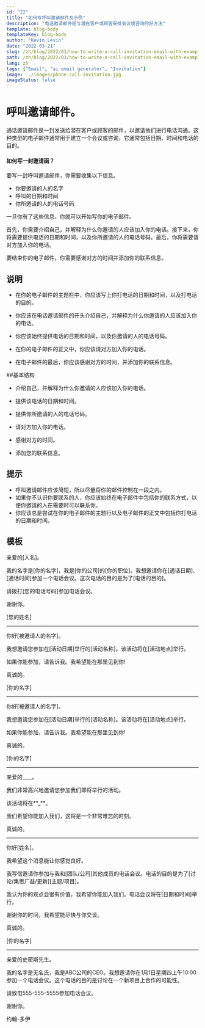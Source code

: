 ```yaml
---
id: "22"
title: "如何写呼叫邀请邮件及示例"
description: "电话邀请邮件是与潜在客户或顾客安排会议或咨询的好方法"
template: blog-body
templateKey: blog-body
author: "Kevin Levin"
date: "2022-03-21"
slug: /zh/blog/2022/03/how-to-write-a-call-invitation-email-with-examples
path: /zh/blog/2022/03/how-to-write-a-call-invitation-email-with-examples
lang: zh
tags: ["Email", "ai email generator", "Invitation"]
image: ../images/phone-call-invitation.jpg
imageStatus: false
---
```


# 呼叫邀请邮件。

通话邀请邮件是一封发送给潜在客户或顾客的邮件，以邀请他们进行电话沟通。这种类型的电子邮件通常用于建立一个会议或咨询，它通常包括日期、时间和电话的目的。

#### 如何写一封邀请函？

要写一封呼叫邀请邮件，你需要收集以下信息。

- 你要邀请的人的名字
- 呼叫的日期和时间
- 你所邀请的人的电话号码

一旦你有了这些信息，你就可以开始写你的电子邮件。

首先，你需要介绍自己，并解释为什么你邀请的人应该加入你的电话。接下来，你将需要提供电话的日期和时间，以及你所邀请的人的电话号码。最后，你将需要请对方加入你的电话。

要结束你的电子邮件，你需要感谢对方的时间并添加你的联系信息。

## 说明

- 在你的电子邮件的主题栏中，你应该写上你打电话的日期和时间，以及打电话的目的。

- 你应该在电话邀请邮件的开头介绍自己，并解释为什么你邀请的人应该加入你的电话。

- 你应该始终提供电话的日期和时间，以及你邀请的人的电话号码。

- 在你的电子邮件的正文中，你应该请对方加入你的电话。

- 在电子邮件的最后，你应该感谢对方的时间，并添加你的联系信息。

##基本结构

- 介绍自己，并解释为什么你邀请的人应该加入你的电话。

- 提供该电话的日期和时间。

- 提供你所邀请的人的电话号码。

- 请对方加入你的电话。

- 感谢对方的时间。

- 添加您的联系信息。

## 提示

- 呼叫邀请邮件应该简短，所以尽量将你的邮件控制在一段之内。
- 如果你不认识你要联系的人，你应该始终在电子邮件中包括你的联系方式，以便你邀请的人在需要时可以联系你。
- 你应该总是尝试在你的电子邮件的主题行以及电子邮件的正文中包括你打电话的日期和时间。

## 模板

亲爱的[人名]。

我的名字是[你的名字]，我是[你的公司]的[你的职位]。我想邀请你在[通话日期]、[通话时间]参加一个电话会议。这次电话的目的是为了[电话的目的]。

请拨打[您的电话号码]参加电话会议。

谢谢你。

[您的姓名]

---

你好[被邀请人的名字]。

我想邀请您参加在[活动日期]举行的[活动名称]。该活动将在[活动地点]举行。

如果你能参加，请告诉我。我希望能在那里见到你!

真诚的。

[你的名字]

---

你好[被邀请人的名字]。

我想邀请您参加在[活动日期]举行的[活动名称]。该活动将在[活动地点]举行。

如果你能参加，请告诉我。我希望能在那里见到你!

真诚的。

[你的名字]

---

亲爱的\_\_\_\_。

我们非常高兴地邀请您参加我们即将举行的活动。

该活动将在**\_**。

我们希望你能加入我们，这将是一个非常难忘的时刻。

真诚的。

---

你好[姓名]。

我希望这个消息能让你感觉良好。

我写信邀请你参加与我和[团队/公司]其他成员的电话会议。电话的目的是为了[讨论/集思广益/更新][主题/项目]。

我认为你的观点会很有价值，我希望你能加入我们。电话会议将在[日期和时间]举行。

谢谢你的时间，我希望能尽快与你交谈。

真诚的。

[你的名字]

---

亲爱的史密斯先生。

我的名字是无名氏，我是ABC公司的CEO。我想邀请你在1月1日星期四上午10:00参加一个电话会议。这个电话的目的是讨论在一个新项目上合作的可能性。

请致电555-555-5555参加电话会议。

谢谢你。

约翰-多伊
